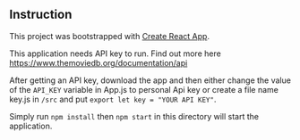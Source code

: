 ## Instruction
This project was bootstrapped with [Create React App](https://github.com/facebook/create-react-app).

This application needs API key to run. Find out more here
https://www.themoviedb.org/documentation/api

After getting an API key, download the app and then either change the value of the `API_KEY` variable in App.js to personal Api key or create a file name key.js in `/src` and put `export let key = "YOUR API KEY"`.


Simply run `npm install` then `npm start` in this directory will start the application.